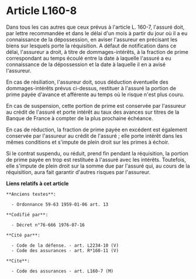 # Article L160-8

Dans tous les cas autres que ceux prévus à l'article L. 160-7, l'assuré doit, par lettre recommandée et dans le délai d'un
mois à partir du jour où il a eu connaissance de la dépossession, en aviser l'assureur en précisant les biens sur lesquels
porte la réquisition. A défaut de notification dans ce délai, l'assureur a droit, à titre de dommages-intérêts, à la fraction
de prime correspondant au temps écoulé entre la date à laquelle l'assuré a eu connaissance de la dépossession et la date à
laquelle il en a avisé l'assureur.

En cas de résiliation, l'assureur doit, sous déduction éventuelle des dommages-intérêts prévus ci-dessus, restituer à
l'assuré la portion de prime payée d'avance et afférente au temps où le risque n'est plus couru.

En cas de suspension, cette portion de prime est conservée par l'assureur au crédit de l'assuré et porte intérêt au taux des
avances sur titres de la Banque de France à compter de la plus prochaine échéance.

En cas de réduction, la fraction de prime payée en excédent est également conservée par l'assureur au crédit de l'assuré ;
elle porte intérêt dans les mêmes conditions et s'impute de plein droit sur les primes à échoir.

Si le contrat suspendu, ou réduit, prend fin pendant la réquisition, la portion de prime payée en trop est restituée à
l'assuré avec les intérêts. Toutefois, elle s'impute de plein droit sur la somme due par l'assuré qui, au cours de la
réquisition, aura fait garantir d'autres risques par l'assureur.

**Liens relatifs à cet article**

	**Anciens textes**:

	  - Ordonnance 59-63 1959-01-06 art. 13

	**Codifié par**:

	  - Décret n°76-666 1976-07-16

	**Cité par**:

	  - Code de la défense. - art. L2234-10 (V)
	  - Code des assurances - art. R*160-11 (V)

	**Cite**:

	  - Code des assurances - art. L160-7 (M)
